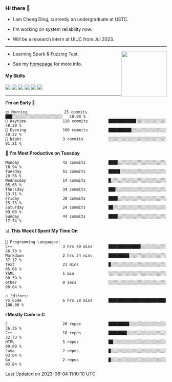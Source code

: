 ### Hi there 👋

* I am Cheng Ding, currently an undergraduate at USTC.
  
* I'm working on system reliability now.

* Will be a research intern at UIUC from Jul 2023.

---

<img align="right" height="141" src="https://github-readme-stats.vercel.app/api?username=IrisesD&theme=tokyonight&show_icons=true&count_private=true">

-  Learning Spark & Fuzzing Test.

-  See my [homepage](https://irisesd.github.io) for more info.

#### My Skills

![](https://img.shields.io/badge/C++-65318e?logo=cplusplus&logoColor=fff)
![](https://img.shields.io/badge/Python-3e74a2?logo=python&logoColor=fff)
![](https://img.shields.io/badge/C-5654a2?logo=c&logoColor=fff)
![](https://img.shields.io/badge/Go-00aaff?logo=go&logoColor=fff)
![](https://img.shields.io/badge/Docker-0088ff?logo=docker&logoColor=fff)
![](https://img.shields.io/badge/Apache-D22128?logo=apache&logoColor=fff)

---
<!--START_SECTION:waka-->
**I'm an Early 🐤** 

```text
🌞 Morning                25 commits          ███░░░░░░░░░░░░░░░░░░░░░░   10.08 % 
🌆 Daytime                120 commits         ████████████░░░░░░░░░░░░░   48.39 % 
🌃 Evening                100 commits         ██████████░░░░░░░░░░░░░░░   40.32 % 
🌙 Night                  3 commits           ░░░░░░░░░░░░░░░░░░░░░░░░░   01.21 % 
```
📅 **I'm Most Productive on Tuesday** 

```text
Monday                   42 commits          ████░░░░░░░░░░░░░░░░░░░░░   16.94 % 
Tuesday                  51 commits          █████░░░░░░░░░░░░░░░░░░░░   20.56 % 
Wednesday                14 commits          █░░░░░░░░░░░░░░░░░░░░░░░░   05.65 % 
Thursday                 34 commits          ███░░░░░░░░░░░░░░░░░░░░░░   13.71 % 
Friday                   39 commits          ████░░░░░░░░░░░░░░░░░░░░░   15.73 % 
Saturday                 24 commits          ██░░░░░░░░░░░░░░░░░░░░░░░   09.68 % 
Sunday                   44 commits          ████░░░░░░░░░░░░░░░░░░░░░   17.74 % 
```


📊 **This Week I Spent My Time On** 

```text
💬 Programming Languages: 
C++                      3 hrs 40 mins       ██████████████░░░░░░░░░░░   56.73 % 
Markdown                 2 hrs 24 mins       █████████░░░░░░░░░░░░░░░░   37.17 % 
Text                     21 mins             █░░░░░░░░░░░░░░░░░░░░░░░░   05.66 % 
YAML                     1 min               ░░░░░░░░░░░░░░░░░░░░░░░░░   00.39 % 
Other                    0 secs              ░░░░░░░░░░░░░░░░░░░░░░░░░   00.04 % 

🔥 Editors: 
VS Code                  6 hrs 28 mins       █████████████████████████   100.00 % 
```

**I Mostly Code in C** 

```text
C                        20 repos            █████████░░░░░░░░░░░░░░░░   36.36 % 
C++                      18 repos            ████████░░░░░░░░░░░░░░░░░   32.73 % 
HTML                     5 repos             ██░░░░░░░░░░░░░░░░░░░░░░░   09.09 % 
Java                     2 repos             █░░░░░░░░░░░░░░░░░░░░░░░░   03.64 % 
Go                       2 repos             █░░░░░░░░░░░░░░░░░░░░░░░░   03.64 % 
```




 Last Updated on 2023-06-04 11:10:10 UTC
<!--END_SECTION:waka-->